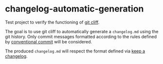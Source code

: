 # changelog-automatic-generation

Test project to verify the functioning of [git cliff](https://git-cliff.org/).

The goal is to use git cliff to automatically generate a `changelog.md` using the git history. 
Only commit messages formatted according to the rules defined by [conventional commit](https://www.conventionalcommits.org) will be considered.

The produced `changelog.md` will respect the format defined via [keep a changelog](https://keepachangelog.com/en/1.0.0/).